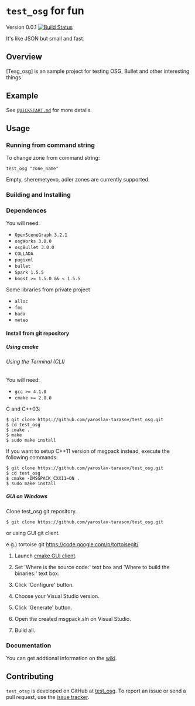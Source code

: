 `test_osg` for fun
===================

Version 0.0.1 [![Build Status](https://travis-ci.org/msgpack/msgpack-c.svg?branch=master)](https://travis-ci.org/msgpack/msgpack-c)

It's like JSON but small and fast.

Overview
--------

[Tesg_osg] is an sample project for testing OSG, Bullet and other
interesting things  

Example
-------


See [`QUICKSTART.md`](./QUICKSTART.md) for more details.


Usage
-----

### Running from command string

To change zone from command string:

    test_osg "zone_name"

Empty, sheremetyevo, adler zones are  currently supported.

### Building and Installing

### Dependences

You will need:

 - `OpenSceneGraph 3.2.1`
 - `osgWorks 3.0.0`
 - `osgBullet 3.0.0`
 - `COLLADA`
 - `pugixml`
 - `bullet`
 - `Spark 1.5.5`
 - `boost >= 1.5.0 && < 1.5.5   `
 
Some libraries from private project 
 - `alloc`
 - `fms`
 - `bada`
 - `meteo`

#### Install from git repository

##### Using cmake

###### Using the Terminal (CLI)

You will need:

 - `gcc >= 4.1.0`
 - `cmake >= 2.8.0`

C and C++03:

    $ git clone https://github.com/yaroslav-tarasov/test_osg.git
    $ cd test_osg
    $ cmake .
    $ make
    $ sudo make install

If you want to setup C++11 version of msgpack instead,
execute the following commands:

    $ git clone https://github.com/yaroslav-tarasov/test_osg.git
    $ cd test_osg
    $ cmake -DMSGPACK_CXX11=ON .
    $ sudo make install

##### GUI on Windows

Clone test_osg git repository.

    $ git clone https://github.com/yaroslav-tarasov/test_osg.git

or using GUI git client.

e.g.) tortoise git https://code.google.com/p/tortoisegit/

1. Launch [cmake GUI client](http://www.cmake.org/cmake/resources/software.html).

2. Set 'Where is the source code:' text box and 'Where to build
the binaries:' text box.

3. Click 'Configure' button.

4. Choose your Visual Studio version.

5. Click 'Generate' button.

6. Open the created msgpack.sln on Visual Studio.

7. Build all.

### Documentation

You can get addtional information on the
[wiki](https://github.com/yaroslav-tarasov/test_osg/wiki).

Contributing
------------

`test_otsg` is developed on GitHub at [test_osg](https://github.com/yaroslav-tarasov/test_osg).
To report an issue or send a pull request, use the
[issue tracker](https://github.com/yaroslav-tarasov/test_osg/issues).


